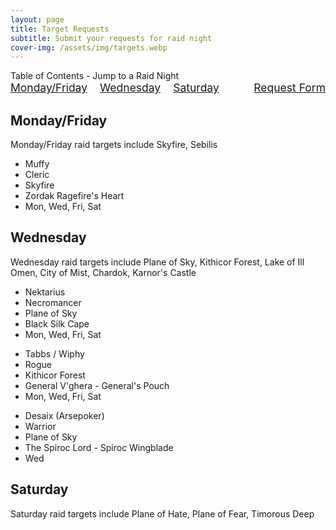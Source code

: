 ```yaml
---
layout: page
title: Target Requests
subtitle: Submit your requests for raid night
cover-img: /assets/img/targets.webp
---
```


<div class="toc-heading">Table of Contents - Jump to a Raid Night</div>
<div style="display: flex; justify-content: space-between; align-items: center; font-size: 1.25em; margin-bottom: 20px;">
  <div style="display: flex; gap: 20px; flex: 1;">
    <a href="#monday-friday">Monday/Friday</a>
    <a href="#wednesday">Wednesday</a>
    <a href="#saturday">Saturday</a>
  </div>
  <div style="margin-left: 20px;">
    <a href="https://docs.google.com/forms/d/e/1FAIpQLSfrdGZCRdUpdJ14DtRNTurlymNWYFvUbFBp0GvLOXvZb9JApA/viewform">Request Form</a>
  </div>
</div>

<h2 id="monday-friday">Monday/Friday</h2>
<p class="raid-description">Monday/Friday raid targets include Skyfire, Sebilis</p>
<div class="card-container">
  <div class="card cleric">
    <ul>
      <li>Muffy</li>
      <li>Cleric</li>
      <li>Skyfire</li>
      <li>Zordak Ragefire's Heart</li>
      <li>Mon, Wed, Fri, Sat</li>
    </ul>
  </div>
</div>

<h2 id="wednesday">Wednesday</h2>
<p class="raid-description">Wednesday raid targets include Plane of Sky, Kithicor Forest, Lake of Ill Omen, City of Mist, Chardok, Karnor's Castle</p>
<div class="card-container">
  <div class="card necromancer">
    <ul>
      <li>Nektarius</li>
      <li>Necromancer</li>
      <li>Plane of Sky</li>
      <li>Black Silk Cape</li>
      <li>Mon, Wed, Fri, Sat</li>
    </ul>
  </div>
  <div class="card rogue">
    <ul>
      <li>Tabbs / Wiphy</li>
      <li>Rogue</li>
      <li>Kithicor Forest</li>
      <li>General V'ghera - General's Pouch</li>
      <li>Mon, Wed, Fri, Sat</li>
    </ul>
  </div>
  <div class="card warrior">
    <ul>
      <li>Desaix (Arsepoker)</li>
      <li>Warrior</li>
      <li>Plane of Sky</li>
      <li>The Spiroc Lord - Spiroc Wingblade</li>
      <li>Wed</li>
    </ul>
  </div>
</div>

<h2 id="saturday">Saturday</h2>
<p class="raid-description">Saturday raid targets include Plane of Hate, Plane of Fear, Timorous Deep</p>
<div class="card-container">
</div>

